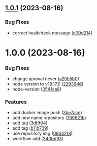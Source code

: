 ## [1.0.1](https://github.com/alanjosue97/api_salon/compare/v1.0.0...v1.0.1) (2023-08-16)


### Bug Fixes

* correct healtcheck message ([c09d214](https://github.com/alanjosue97/api_salon/commit/c09d214116b22b474b5f57f4a72057260b1430c9))

# 1.0.0 (2023-08-16)


### Bug Fixes

* change aproval never ([a20b5b0](https://github.com/alanjosue97/api_salon/commit/a20b5b0f31d6b279a4a4d1daf3ef3ec1dcdbe605))
* node version to v18.17.0 ([2293946](https://github.com/alanjosue97/api_salon/commit/2293946de761cb74342ff8f83ae2e5d707f0dfaa))
* node-version ([3541aa8](https://github.com/alanjosue97/api_salon/commit/3541aa8d73fc4360bf04daaf0021916d705b1d52))


### Features

* add docker image push ([3be7ace](https://github.com/alanjosue97/api_salon/commit/3be7ace2d779b0a21a94c098158912b9ca7c3567))
* add new name repository ([709621b](https://github.com/alanjosue97/api_salon/commit/709621b12aa4b87736183a480d080211b115a6d5))
* add tag ([3dfff04](https://github.com/alanjosue97/api_salon/commit/3dfff04b35ee749f8822dc419cef9fc525b65d8b))
* add tag ([b11b739](https://github.com/alanjosue97/api_salon/commit/b11b739b47c26fab2b7b5eacbf6e30abe3be20d7))
* use repository img ([09d4218](https://github.com/alanjosue97/api_salon/commit/09d4218b7b782b1c45a97bb4e4f45dd76494dd5f))
* workflow add ([340bd93](https://github.com/alanjosue97/api_salon/commit/340bd93800f1e5f9c2fbf62e95ec335ef8771f6e))
